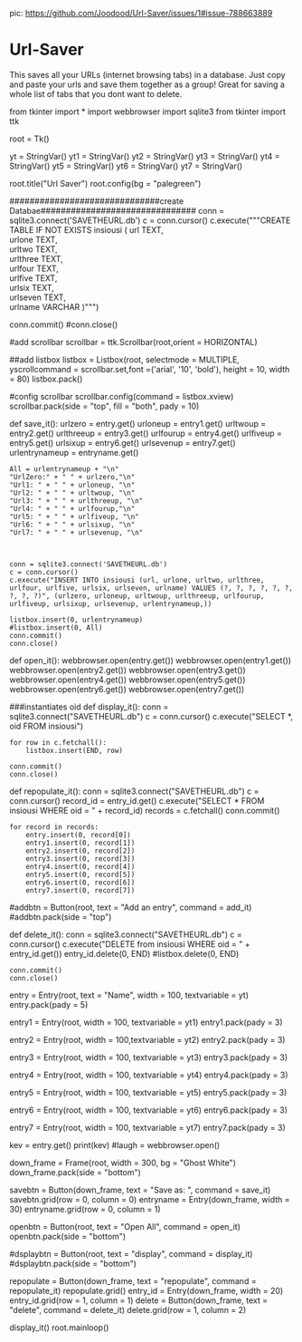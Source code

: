 pic: https://github.com/Joodood/Url-Saver/issues/1#issue-788663889


# Url-Saver
This saves all your URLs (internet browsing tabs) in a database. Just copy and paste your urls and save them together as a group! Great for saving a whole list of tabs that you dont want to delete. 



from tkinter import *
import webbrowser
import sqlite3
from tkinter import ttk

root = Tk()



yt = StringVar()
yt1 = StringVar()
yt2 = StringVar()
yt3 = StringVar()
yt4 = StringVar()
yt5 = StringVar()
yt6 = StringVar()
yt7 = StringVar()




root.title("Url Saver")
root.config(bg = "palegreen")

##############################create Databae###############################
conn = sqlite3.connect('SAVETHEURL.db')
c = conn.cursor()
c.execute("""CREATE TABLE IF NOT EXISTS insiousi (
            url TEXT, \
            urlone TEXT, \
            urltwo TEXT, \
            urlthree TEXT, \
            urlfour TEXT, \
            urlfive TEXT, \
            urlsix TEXT, \
            urlseven TEXT, \
            urlname VARCHAR
)""")


conn.commit()
#conn.close()

#add scrollbar
scrollbar = ttk.Scrollbar(root,orient = HORIZONTAL)

##add listbox
listbox = Listbox(root, selectmode = MULTIPLE, yscrollcommand = scrollbar.set,font =('arial', '10', 'bold'), height = 10, width = 80)
listbox.pack()


#config scrollbar
scrollbar.config(command = listbox.xview)
scrollbar.pack(side = "top", fill = "both", pady = 10)

def save_it():
    urlzero = entry.get()
    urloneup = entry1.get()
    urltwoup = entry2.get()
    urlthreeup = entry3.get()
    urlfourup = entry4.get()
    urlfiveup = entry5.get()
    urlsixup = entry6.get()
    urlsevenup = entry7.get()
    urlentrynameup = entryname.get()
    
    All = urlentrynameup + "\n" 
    "UrlZero:" + " " + urlzero,"\n"
    "Url1: " + " " + urloneup, "\n"
    "Url2: " + " " + urltwoup, "\n"
    "Url3: " + " " + urlthreeup, "\n"
    "Url4: " + " " + urlfourup,"\n"
    "Url5: " + " " + urlfiveup, "\n"
    "Url6: " + " " + urlsixup, "\n"
    "Url7: " + " " + urlsevenup, "\n"
    
    
    
    conn = sqlite3.connect('SAVETHEURL.db')
    c = conn.cursor()
    c.execute("INSERT INTO insiousi (url, urlone, urltwo, urlthree, urlfour, urlfive, urlsix, urlseven, urlname) VALUES (?, ?, ?, ?, ?, ?, ?, ?, ?)", (urlzero, urloneup, urltwoup, urlthreeup, urlfourup, urlfiveup, urlsixup, urlsevenup, urlentrynameup,))
    
    listbox.insert(0, urlentrynameup)
    #listbox.insert(0, All)
    conn.commit()
    conn.close()
    

def open_it():
     webbrowser.open(entry.get())
     webbrowser.open(entry1.get())
     webbrowser.open(entry2.get())
     webbrowser.open(entry3.get())
     webbrowser.open(entry4.get())
     webbrowser.open(entry5.get())
     webbrowser.open(entry6.get())
     webbrowser.open(entry7.get())

###instantiates oid 
def display_it():
    conn = sqlite3.connect("SAVETHEURL.db")
    c = conn.cursor()
    c.execute("SELECT *, oid FROM insiousi")
    
    for row in c.fetchall():
        listbox.insert(END, row)
        
    conn.commit()
    conn.close()

def repopulate_it():
    conn = sqlite3.connect("SAVETHEURL.db")
    c = conn.cursor()
    record_id = entry_id.get()
    c.execute("SELECT * FROM insiousi WHERE oid = " + record_id)
    records = c.fetchall()
    conn.commit()
    
    for record in records:
        entry.insert(0, record[0])
        entry1.insert(0, record[1])
        entry2.insert(0, record[2])
        entry3.insert(0, record[3])
        entry4.insert(0, record[4])
        entry5.insert(0, record[5])
        entry6.insert(0, record[6])
        entry7.insert(0, record[7])
    
#addbtn = Button(root, text = "Add an entry", command = add_it)
#addbtn.pack(side = "top")

def delete_it():
    conn = sqlite3.connect("SAVETHEURL.db")
    c = conn.cursor()
    c.execute("DELETE from insiousi WHERE oid = " + entry_id.get())
    entry_id.delete(0, END)
    #listbox.delete(0, END)

    conn.commit()
    conn.close()
entry = Entry(root, text = "Name", width = 100, textvariable = yt)
entry.pack(pady = 5)

entry1 = Entry(root, width = 100, textvariable = yt1)
entry1.pack(pady = 3)

entry2 = Entry(root, width = 100,textvariable = yt2)
entry2.pack(pady = 3)

entry3 = Entry(root, width = 100, textvariable = yt3)
entry3.pack(pady = 3)

entry4 = Entry(root, width = 100, textvariable = yt4)
entry4.pack(pady = 3)

entry5 = Entry(root, width = 100, textvariable = yt5)
entry5.pack(pady = 3)

entry6 = Entry(root, width = 100, textvariable = yt6)
entry6.pack(pady = 3)

entry7 = Entry(root, width = 100, textvariable = yt7)
entry7.pack(pady = 3)

kev = entry.get()
print(kev)
#laugh = webbrowser.open()

down_frame = Frame(root, width = 300, bg = "Ghost White")
down_frame.pack(side = "bottom")

savebtn = Button(down_frame, text = "Save as: ", command = save_it)
savebtn.grid(row = 0, column = 0)
entryname = Entry(down_frame, width = 30)
entryname.grid(row = 0, column = 1)

openbtn = Button(root, text = "Open All", command = open_it)
openbtn.pack(side = "bottom")

#dsplaybtn = Button(root, text = "display", command = display_it)
#dsplaybtn.pack(side = "bottom")

repopulate = Button(down_frame, text = "repopulate", command = repopulate_it)
repopulate.grid()
entry_id = Entry(down_frame, width = 20)
entry_id.grid(row = 1, column = 1)
delete = Button(down_frame, text = "delete", command = delete_it)
delete.grid(row = 1, column = 2)

display_it()
root.mainloop()
